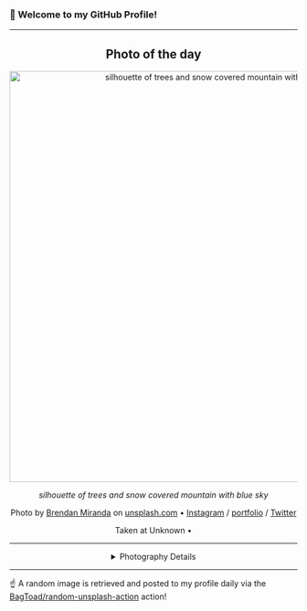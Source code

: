 ### 👋 Welcome to my GitHub Profile!

----
<div align="center">

## Photo of the day
  
  <a href="https://unsplash.com/photos/silhouette-of-trees-and-snow-covered-mountain-with-blue-sky-zs4rmE_HOrI"><img width="720" src="https://images.unsplash.com/photo-1514903437805-733958cf9bb1?crop=entropy&cs=tinysrgb&fit=max&fm=jpg&ixid=M3w1OTQ0OTd8MHwxfHJhbmRvbXx8fHx8fHx8fDE3NTg5NTMzNjd8&ixlib=rb-4.1.0&q=80&w=1080" alt="silhouette of trees and snow covered mountain with blue sky"></a>
  
  <em>silhouette of trees and snow covered mountain with blue sky</em>
  
  <em></em>

  Photo by [Brendan Miranda](http://www.youtube.com/brendanmiranda) on [unsplash.com](https://unsplash.com/) • [Instagram](https://instagram.com/brendanmvisuals) / [portfolio](http://www.youtube.com/brendanmiranda) / [Twitter](https://twitter.com/brendanmvisuals)
  
  Taken at Unknown • 
  
  ---
  
<details>
<summary>Photography Details</summary>
  
| Parameter     | Value |
| ------------- | ----- |
| Camera Model  | ILCE-7SM2 |
| Exposure Time | 5 |
| Aperture      | 3.5 |
| Focal Length  | 18.0 |
| ISO           | 20000 |
| Location      | Unknown (null) |
| Coordinates   | Latitude null, Longitude null |

</details>

</div>

----

☝️ A random image is retrieved and posted to my profile daily via the [BagToad/random-unsplash-action](https://github.com/BagToad/random-unsplash-action) action!
